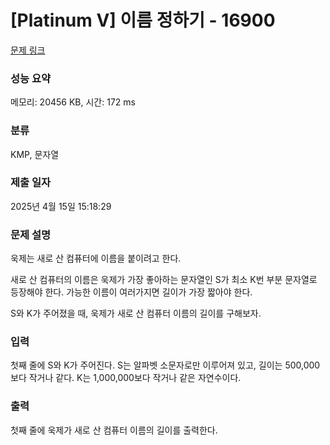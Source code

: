 # [Platinum V] 이름 정하기 - 16900 

[문제 링크](https://www.acmicpc.net/problem/16900) 

### 성능 요약

메모리: 20456 KB, 시간: 172 ms

### 분류

KMP, 문자열

### 제출 일자

2025년 4월 15일 15:18:29

### 문제 설명

<p>욱제는 새로 산 컴퓨터에 이름을 붙이려고 한다.</p>

<p>새로 산 컴퓨터의 이름은 욱제가 가장 좋아하는 문자열인 S가 최소 K번 부분 문자열로 등장해야 한다. 가능한 이름이 여러가지면 길이가 가장 짧아야 한다.</p>

<p>S와 K가 주어졌을 때, 욱제가 새로 산 컴퓨터 이름의 길이를 구해보자.</p>

### 입력 

 <p>첫째 줄에 S와 K가 주어진다. S는 알파벳 소문자로만 이루어져 있고, 길이는 500,000보다 작거나 같다. K는 1,000,000보다 작거나 같은 자연수이다.</p>

### 출력 

 <p>첫째 줄에 욱제가 새로 산 컴퓨터 이름의 길이를 출력한다.</p>

